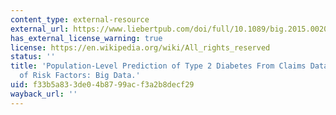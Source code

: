 ```yaml
---
content_type: external-resource
external_url: https://www.liebertpub.com/doi/full/10.1089/big.2015.0020
has_external_license_warning: true
license: https://en.wikipedia.org/wiki/All_rights_reserved
status: ''
title: 'Population-Level Prediction of Type 2 Diabetes From Claims Data and Analysis
  of Risk Factors: Big Data.'
uid: f33b5a83-3de0-4b87-99ac-f3a2b8decf29
wayback_url: ''
---
```

